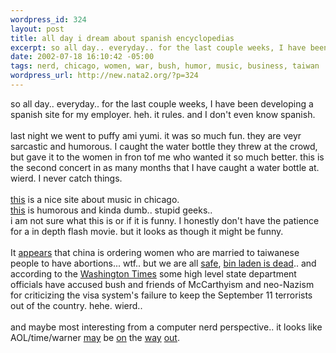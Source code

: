 ```yaml
--- 
wordpress_id: 324
layout: post
title: all day i dream about spanish encyclopedias
excerpt: so all day.. everyday.. for the last couple weeks, I have been developing a spanish site for my employer. heh. it rules. and I don't even know spanish.last night we went to puffy ami yumi. it was so much fun. they are veyr sarcastic and humorous. I caught the water bottle they threw at the crowd, but gave it to the women in fron tof me who wanted it so much better. this is the second c...
date: 2002-07-18 16:10:42 -05:00
tags: nerd, chicago, women, war, bush, humor, music, business, taiwan
wordpress_url: http://new.nata2.org/?p=324
---
```

so all day.. everyday.. for the last couple weeks, I have been developing a spanish site for my employer. heh. it rules. and I don't even know spanish.<br/><br/>last night we went to puffy ami yumi. it was so much fun. they are veyr sarcastic and humorous. I caught the water bottle they threw at the crowd, but gave it to the women in fron tof me who wanted it so much better. this is the second concert in as many months that I have caught a water bottle at. wierd. I never catch things. <br/><br/><a href=" http://chicagomodular.com">this</a> is a nice site about music in chicago. <br/><a href="http://www.geeklife.com/article.aspx?articleid=239&CommentCount=4">this</a> is humorous and kinda dumb.. stupid geeks.. <br/>i am not sure what <a herf="http://www.fractalcow.com/rex/high.html">this</a> is or if it is funny. I honestly don't have the patience for a in depth flash movie. but it looks as though it might be funny.<br/><br/>It <a href="http://www.taipeitimes.com/news/2002/07/18/story/0000148688">appears</a> that china is ordering women who are married to taiwanese people to have abortions... wtf.. but we are all <a href="http://rense.com/general27/124.htm">safe</a>, <a href="http://story.news.yahoo.com/news?tmpl=story2&cid=542&u=/ap/20020717/ap_on_go_ca_st_pe/attacks_bin_laden_3&printer=1">bin laden is dead</a>.. and according to the <a href="http://www.washtimes.com">Washington Times</a> some high level state department officials have accused bush and friends of McCarthyism and neo-Nazism for criticizing the visa system's failure to keep the September 11 terrorists out of the country. hehe. wierd..<br/><br/>and maybe most interesting from a computer nerd perspective.. it looks like AOL/time/warner <a href="http://www.msnbc.com/news/782078.asp?0si=-">may</a> be <a href="http://www.washingtonpost.com/wp-dyn/articles/A21667-2002Jul17.html">on</a> the <a href="http://www.nypost.com/business/52767.htm">way</a> <a href="http://finance.yahoo.com/q?s=aol&d=c">out</a>. 
